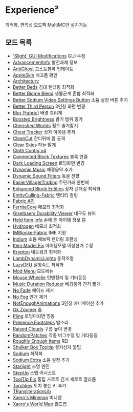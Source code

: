 # Experience²
최적화, 편의성 모드팩
MultiMC만 설치가능

## 모드 목록
- ['Slight' GUI Modifications](https://www.curseforge.com/minecraft/mc-mods/slight-gui-modifications) GUI 수정
- [AdvancementInfo](https://www.curseforge.com/minecraft/mc-mods/advancementinfo) 발전과제 정보
- [AntiGhost](https://www.curseforge.com/minecraft/mc-mods/antighost) 고스트블록 업데이트
- [AppleSkin](https://www.curseforge.com/minecraft/mc-mods/appleskin) 배고픔 확인
- [Architectury](https://www.curseforge.com/minecraft/mc-mods/architectury-fabric)
- [Better Beds](https://www.curseforge.com/minecraft/mc-mods/better-beds) 침대 렌더링 최적화
- [Better Biome Blend](https://www.curseforge.com/minecraft/mc-mods/better-biome-blend) 생물군계 혼합 최적화
- [Better Sodium Video Settings Button](https://www.curseforge.com/minecraft/mc-mods/better-sodium-video-settings-button) 소듐 설정 버튼 추가
- [Better Third Person](https://www.curseforge.com/minecraft/mc-mods/better-third-person) 3인칭 화면 변경
- [Blur (Fabric)](https://www.curseforge.com/minecraft/mc-mods/blur-fabric) 배경 흐리게
- [Boosted Brightness](https://www.curseforge.com/minecraft/mc-mods/boosted-brightness) 밝기 범위 증가
- [Cherished Worlds](https://www.curseforge.com/minecraft/mc-mods/cherished-worlds-fabric) 월드 즐겨찾기
- [Chest Tracker](https://www.curseforge.com/minecraft/mc-mods/chest-tracker) 상자 아이템 추적
- [CleanCut](https://www.curseforge.com/minecraft/mc-mods/cleancut) 잔디뒤에 몹 공격
- [Clear Skies](https://www.curseforge.com/minecraft/mc-mods/clear-skies) 하늘 맑게
- [Cloth Config v4](https://www.curseforge.com/minecraft/mc-mods/cloth-config)
- [Connected Block Textures](https://www.curseforge.com/minecraft/mc-mods/connected-block-textures) 블록 연결
- [Dark Loading Screen](https://www.curseforge.com/minecraft/mc-mods/dark-loading-screen/) 로딩화면 변경
- [Dynamic Music](https://www.curseforge.com/minecraft/mc-mods/dynamic-music) 배경음악 추가
- [Dynamic Sound Filters](https://www.curseforge.com/minecraft/mc-mods/dynamic-sound-filters) 동굴 잔향
- [EasierVillagerTrading](https://www.curseforge.com/minecraft/mc-mods/easiervillagertrading) 주민거래 한번에
- [Enhanced Block Entities](https://www.curseforge.com/minecraft/mc-mods/enhanced-block-entities) 상자 렌더링 최적화
- [EntityCulling-Fabric](https://www.curseforge.com/minecraft/mc-mods/entityculling) 엔티티 컬링
- [Fabric API](https://www.curseforge.com/minecraft/mc-mods/fabric-api)
- [FerriteCore](https://www.curseforge.com/minecraft/mc-mods/ferritecore) 메모리 최적화
- [Giselbaers Durability Viewer](https://www.curseforge.com/minecraft/mc-mods/giselbaers-durability-viewer) 내구도 뷰어
- [Held Item Info](https://www.curseforge.com/minecraft/mc-mods/held-item-info) 손에 든 아이템 정보 뜸
- [Hydrogen](https://modrinth.com/mod/hydrogen) 메모리 최적화
- [IMBlockerFabric](https://www.curseforge.com/minecraft/mc-mods/imblockerfabric) IME 지원
- [Indium](https://github.com/comp500/Indium) 소듐 패브릭 렌더링 호환성
- [Item Model Fix](https://www.curseforge.com/minecraft/mc-mods/item-model-fix) 아이템모델 이상한거 수정
- [Krypton](https://www.curseforge.com/minecraft/mc-mods/krypton) 네트워크 최적화
- [LambDynamicLights](https://www.curseforge.com/minecraft/mc-mods/lambdynamiclights) 동적조명
- [LazyDFU](https://www.curseforge.com/minecraft/mc-mods/lazydfu) 실행속도 최적화
- [Mod Menu](https://www.curseforge.com/minecraft/mc-mods/modmenu) 모드메뉴
- [Mouse Wheelie](https://www.curseforge.com/minecraft/mc-mods/mouse-wheelie) 인벤정리 및 기타등등
- [Music Duration Reducer](https://www.curseforge.com/minecraft/mc-mods/music-duration-reducer) 배경음악 간격 짧게
- [No Fade](https://www.curseforge.com/minecraft/mc-mods/no-fade) 페이드 제거
- [No Fog](https://www.curseforge.com/minecraft/mc-mods/nofog/) 안개 제거
- [NotEnoughAnimations](https://www.curseforge.com/minecraft/mc-mods/not-enough-animations) 3인칭 애니메이션 추가
- [Ok Zoomer](https://www.curseforge.com/minecraft/mc-mods/ok-zoomer) 줌
- [Pling](https://www.curseforge.com/minecraft/mc-mods/pling) 로딩다되면 띵동
- [Presence Footsteps](https://www.curseforge.com/minecraft/mc-mods/presence-footsteps) 발소리
- [Raised Clouds](https://www.curseforge.com/minecraft/mc-mods/raised-clouds) 구름 높이 변경
- [RandomPatches](https://www.curseforge.com/minecraft/mc-mods/randompatches-fabric) 각종 버그수정 및 기타등등
- [Roughly Enough Items](https://www.curseforge.com/minecraft/mc-mods/roughly-enough-items) REI
- [Shulker Box Tooltip](https://www.curseforge.com/minecraft/mc-mods/shulkerboxtooltip) 셜커상자 툴팁
- [Sodium](https://www.curseforge.com/minecraft/mc-mods/sodium) 최적화
- [Sodium Extra](https://www.curseforge.com/minecraft/mc-mods/sodium-extra/) 소듐 설정 추가
- [Starlight](https://github.com/Spottedleaf/Starlight) 조명 엔진
- [StepUp](https://www.curseforge.com/minecraft/mc-mods/stepupnext) 스텝 어시스트
- [ToolTip Fix](https://www.curseforge.com/minecraft/mc-mods/tooltipfix) 툴팁 가로로 긴거 세로로 잘라줌
- [Torchkey](https://modrinth.com/mod/torchkey) 토치 놓는 키 추가
- [TRansliterationLib](https://www.curseforge.com/minecraft/mc-mods/transliterationlib)
- [Xaero's Minimap](www.curseforge.com/minecraft/mc-mods/xaeros-minimap) 미니맵
- [Xaero's World Map](https://www.curseforge.com/minecraft/mc-mods/xaeros-world-map) 월드맵
